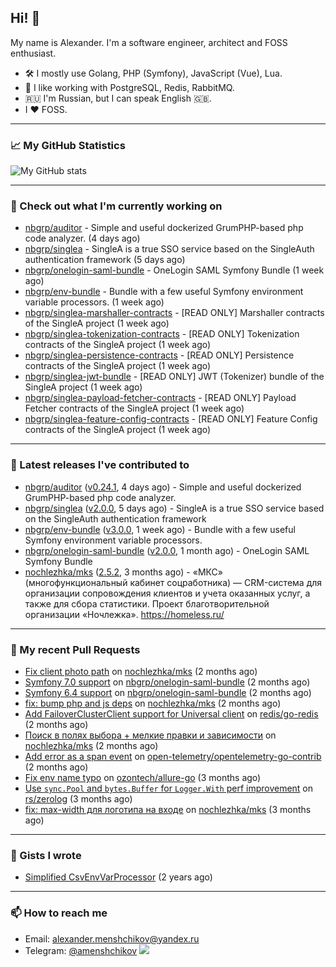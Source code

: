 ## Hi! 👋

My name is Alexander. I'm a software engineer, architect and FOSS enthusiast.

* 🛠 I mostly use Golang, PHP (Symfony), JavaScript (Vue), Lua.
* 🧰 I like working with PostgreSQL, Redis, RabbitMQ.
* 🇷🇺 I'm Russian, but I can speak English 🇬🇧.
* I ♥ FOSS.

---

### 📈 My GitHub Statistics

![My GitHub stats](https://github-readme-stats.vercel.app/api?username=a-menshchikov&theme=calm&hide_title=true&include_all_commits=true&show_icons=true)

[comment]: &lt;> (![Top Langs]&#40;https://github-readme-stats.vercel.app/api/top-langs/?username=a-menshchikov&theme=calm&hide_title=true&layout=compact&count_private=true&include_all_commits=true&langs_count=6&#41;)

---

### 👷 Check out what I'm currently working on

- [nbgrp/auditor](https://github.com/nbgrp/auditor) - Simple and useful dockerized GrumPHP-based php code analyzer. (4 days ago)
- [nbgrp/singlea](https://github.com/nbgrp/singlea) - SingleA is a true SSO service based on the SingleAuth authentication framework (5 days ago)
- [nbgrp/onelogin-saml-bundle](https://github.com/nbgrp/onelogin-saml-bundle) - OneLogin SAML Symfony Bundle (1 week ago)
- [nbgrp/env-bundle](https://github.com/nbgrp/env-bundle) - Bundle with a few useful Symfony environment variable processors. (1 week ago)
- [nbgrp/singlea-marshaller-contracts](https://github.com/nbgrp/singlea-marshaller-contracts) - [READ ONLY] Marshaller contracts of the SingleA project (1 week ago)
- [nbgrp/singlea-tokenization-contracts](https://github.com/nbgrp/singlea-tokenization-contracts) - [READ ONLY] Tokenization contracts of the SingleA project (1 week ago)
- [nbgrp/singlea-persistence-contracts](https://github.com/nbgrp/singlea-persistence-contracts) - [READ ONLY] Persistence contracts of the SingleA project (1 week ago)
- [nbgrp/singlea-jwt-bundle](https://github.com/nbgrp/singlea-jwt-bundle) - [READ ONLY] JWT (Tokenizer) bundle of the SingleA project (1 week ago)
- [nbgrp/singlea-payload-fetcher-contracts](https://github.com/nbgrp/singlea-payload-fetcher-contracts) - [READ ONLY] Payload Fetcher contracts of the SingleA project (1 week ago)
- [nbgrp/singlea-feature-config-contracts](https://github.com/nbgrp/singlea-feature-config-contracts) - [READ ONLY] Feature Config contracts of the SingleA project (1 week ago)

---

### 🔭 Latest releases I've contributed to

- [nbgrp/auditor](https://github.com/nbgrp/auditor) ([v0.24.1](https://github.com/nbgrp/auditor/releases/tag/v0.24.1), 4 days ago) - Simple and useful dockerized GrumPHP-based php code analyzer.
- [nbgrp/singlea](https://github.com/nbgrp/singlea) ([v2.0.0](https://github.com/nbgrp/singlea/releases/tag/v2.0.0), 5 days ago) - SingleA is a true SSO service based on the SingleAuth authentication framework
- [nbgrp/env-bundle](https://github.com/nbgrp/env-bundle) ([v3.0.0](https://github.com/nbgrp/env-bundle/releases/tag/v3.0.0), 1 week ago) - Bundle with a few useful Symfony environment variable processors.
- [nbgrp/onelogin-saml-bundle](https://github.com/nbgrp/onelogin-saml-bundle) ([v2.0.0](https://github.com/nbgrp/onelogin-saml-bundle/releases/tag/v2.0.0), 1 month ago) - OneLogin SAML Symfony Bundle
- [nochlezhka/mks](https://github.com/nochlezhka/mks) ([2.5.2](https://github.com/nochlezhka/mks/releases/tag/2.5.2), 3 months ago) - «МКС» (многофункциональный кабинет соцработника) — CRM-система для организации сопровождения клиентов и учета оказанных услуг, а также для сбора статистики. Проект благотворительной организации «Ночлежка». https://homeless.ru/

---

### 🔨 My recent Pull Requests

- [Fix client photo path](https://github.com/nochlezhka/mks/pull/124) on [nochlezhka/mks](https://github.com/nochlezhka/mks) (2 months ago)
- [Symfony 7.0 support](https://github.com/nbgrp/onelogin-saml-bundle/pull/46) on [nbgrp/onelogin-saml-bundle](https://github.com/nbgrp/onelogin-saml-bundle) (2 months ago)
- [Symfony 6.4 support](https://github.com/nbgrp/onelogin-saml-bundle/pull/45) on [nbgrp/onelogin-saml-bundle](https://github.com/nbgrp/onelogin-saml-bundle) (2 months ago)
- [fix: bump php and js deps](https://github.com/nochlezhka/mks/pull/123) on [nochlezhka/mks](https://github.com/nochlezhka/mks) (2 months ago)
- [Add FailoverClusterClient support for Universal client](https://github.com/redis/go-redis/pull/2794) on [redis/go-redis](https://github.com/redis/go-redis) (2 months ago)
- [Поиск в полях выбора &#43; мелкие правки и зависимости](https://github.com/nochlezhka/mks/pull/122) on [nochlezhka/mks](https://github.com/nochlezhka/mks) (2 months ago)
- [Add error as a span event](https://github.com/open-telemetry/opentelemetry-go-contrib/pull/4488) on [open-telemetry/opentelemetry-go-contrib](https://github.com/open-telemetry/opentelemetry-go-contrib) (2 months ago)
- [Fix env name typo](https://github.com/ozontech/allure-go/pull/79) on [ozontech/allure-go](https://github.com/ozontech/allure-go) (3 months ago)
- [Use `sync.Pool` and `bytes.Buffer` for `Logger.With` perf improvement](https://github.com/rs/zerolog/pull/594) on [rs/zerolog](https://github.com/rs/zerolog) (3 months ago)
- [fix: max-width для логотипа на входе](https://github.com/nochlezhka/mks/pull/121) on [nochlezhka/mks](https://github.com/nochlezhka/mks) (3 months ago)

---

### 📓 Gists I wrote

- [Simplified CsvEnvVarProcessor](https://gist.github.com/08650c7b76154eb00c18d093e5087f0b) (2 years ago)

---

### 📫 How to reach me

- Email: [alexander.menshchikov@yandex.ru](mailto:alexander.menshchikov@yandex.ru)
- Telegram: [@amenshchikov](https://t.me/amenshchikov)
![](https://hit.yhype.me/github/profile?user_id=2580489)
